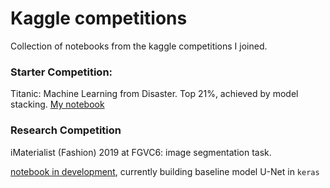 # Kaggle competitions
Collection of notebooks from the kaggle competitions I joined.

### Starter Competition:

Titanic: Machine Learning from Disaster. Top 21%, achieved by model stacking.
[My notebook](https://github.com/HermannLiang/kaggle/blob/master/Titanic/Titanic%20First%20try.ipynb) 

### Research Competition

iMaterialist (Fashion) 2019 at FGVC6: image segmentation task.

[notebook in development](https://github.com/HermannLiang/kaggle/blob/master/iMaterialist/Hermann's%20iMaterialist%20Kernel.ipynb), currently building baseline model U-Net in `keras`
